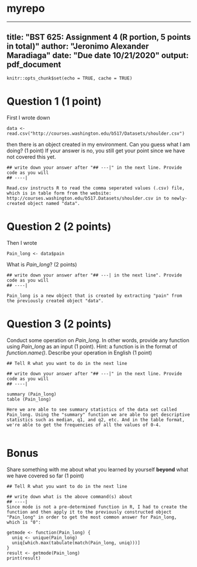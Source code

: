 # myrepo


---
title: "BST 625: Assignment 4 (R portion, 5 points in total)"
author: "Jeronimo Alexander Maradiaga"
date: "Due date 10/21/2020"
output: pdf_document
---

```{r setup, include=FALSE}
knitr::opts_chunk$set(echo = TRUE, cache = TRUE)
```

# Question 1 (1 point)

First I wrote down 

```{r}
data <- read.csv("http://courses.washington.edu/b517/Datasets/shoulder.csv")
```

then there is an object created in my environment. Can you guess what I am doing? (1 point) If your answer is no, you still get your point since we have not covered this yet.

```{r}
## write down your answer after "## ---|" in the next line. Provide code as you will
## ----| 

Read.csv instructs R to read the comma seperated values (.csv) file, which is in table form from the website: 
http://courses.washington.edu/b517.Datasets/shoulder.csv in to newly-created object named "data". 

```
# Question 2 (2 points)

Then I wrote

```{r}
Pain_long <- data$pain
```

What is *Pain_long*? (2 points)

```{r echo = TRUE}
## write down your answer after "## ---| in the next line". Provide code as you will
## ----|

Pain_long is a new object that is created by extracting "pain" from the previously created object "data". 
```
# Question 3 (2 points)

Conduct some operation on *Pain_long*. In other words, provide any function using *Pain_long* as an input (1 point). Hint: a function is in the format of *function.name()*. Describe your operation in English  (1 point) 

```{r}
## Tell R what you want to do in the next line

## write down your answer after "## ---|" in the next line. Provide code as you will
## ----|

summary (Pain_long)
table (Pain_long)

Here we are able to see summary statistics of the data set called Pain_long. Using the "summary" function we are able to get descriptive statistics such as median, q1, and q2, etc. And in the table format, we're able to get the frequencies of all the values of 0-4. 


```
# Bonus 

Share something with me about what you learned by yourself **beyond** what we have covered so far (1 point)

```{r}
## Tell R what you want to do in the next line

## write down what is the above command(s) about
## ----|
Since mode is not a pre-determined function in R, I had to create the function and then apply it to the previously constructed object "Pain_long" in order to get the most common answer for Pain_long, which is "0": 

getmode <- function(Pain_long) {
  uniq <- unique(Pain_long)
  uniq[which.max(tabulate(match(Pain_long, uniq)))]
}
result <- getmode(Pain_long)
print(result)
```
